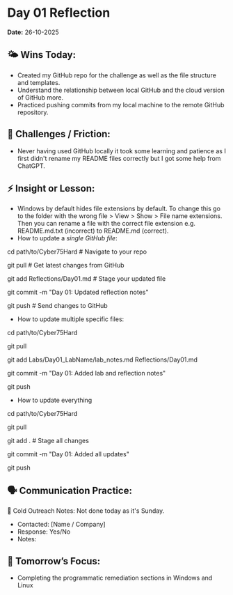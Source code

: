 # Day 01 Reflection

**Date:** 26-10-2025

## 🌤️ Wins Today:

* Created my GitHub repo for the challenge as well as the file structure and templates.
* Understand the relationship between local GitHub and the cloud version of GitHub more. 
* Practiced pushing commits from my local machine to the remote GitHub repository.

## 🧩 Challenges / Friction:

* Never having used GitHub locally it took some learning and patience as I first didn't rename my README files correctly but I got some help from ChatGPT. 

## ⚡ Insight or Lesson:

* Windows by default hides file extensions by default. To change this go to the folder with the wrong file > View > Show > File name extensions. Then you can rename a file with the correct file extension e.g. README.md.txt (incorrect) to README.md (correct).
* How to update a *single GitHub file*:

cd path/to/Cyber75Hard        # Navigate to your repo

git pull                      # Get latest changes from GitHub

git add Reflections/Day01.md  # Stage your updated file

git commit -m "Day 01: Updated reflection notes"

git push                       # Send changes to GitHub



* How to update multiple specific files:

cd path/to/Cyber75Hard

git pull

git add Labs/Day01\_LabName/lab\_notes.md Reflections/Day01.md

git commit -m "Day 01: Added lab and reflection notes"

git push



* How to update everything

cd path/to/Cyber75Hard

git pull

git add .                      # Stage all changes

git commit -m "Day 01: Added all updates"

git push





## 🗣️ Communication Practice:

📨 Cold Outreach Notes: Not done today as it's Sunday.

* Contacted: \[Name / Company]
* Response: Yes/No
* Notes:

## 🔁 Tomorrow’s Focus:

* Completing the programmatic remediation sections in Windows and Linux 
